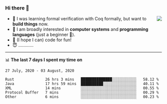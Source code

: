 ### Hi there 👋

<img align="right" src="https://github-readme-stats.vercel.app/api?username=xxchan&show_icons=true&icon_color=0366d6&text_color=24292e&bg_color=ffffff&hide_title=true" />


- 🤔 I was learning formal verification with Coq formally, but want to **build things** now.
- 😬 I am broadly interested in **computer systems** and **programming languages** (just a beginner 🥺).
- 🤩 (I hope I can) code for fun!
- 😇 …………


---

📊 **The last 7 days I spent my time on** 

<!--START_SECTION:waka-->
```text
27 July, 2020 - 03 August, 2020

Rust              26 hrs 3 mins   ██████████████░░░░░░░░░░░   58.12 % 
Java              17 hrs 59 mins  ██████████░░░░░░░░░░░░░░░   40.11 % 
XML               14 mins         ░░░░░░░░░░░░░░░░░░░░░░░░░   00.55 % 
Protocol Buffer   7 mins          ░░░░░░░░░░░░░░░░░░░░░░░░░   00.29 % 
Other             6 mins          ░░░░░░░░░░░░░░░░░░░░░░░░░   00.23 %
```
<!--END_SECTION:waka-->

<!--
**xxchan/xxchan** is a ✨ _special_ ✨ repository because its `README.md` (this file) appears on your GitHub profile.

Here are some ideas to get you started:

- 🔭 I’m currently working on ...
- 🌱 I’m currently learning ...
- 👯 I’m looking to collaborate on ...
- 🤔 I’m looking for help with ...
- 💬 Ask me about ...
- 📫 How to reach me: ...
- 😄 Pronouns: ...
- ⚡ Fun fact: ...
-->
